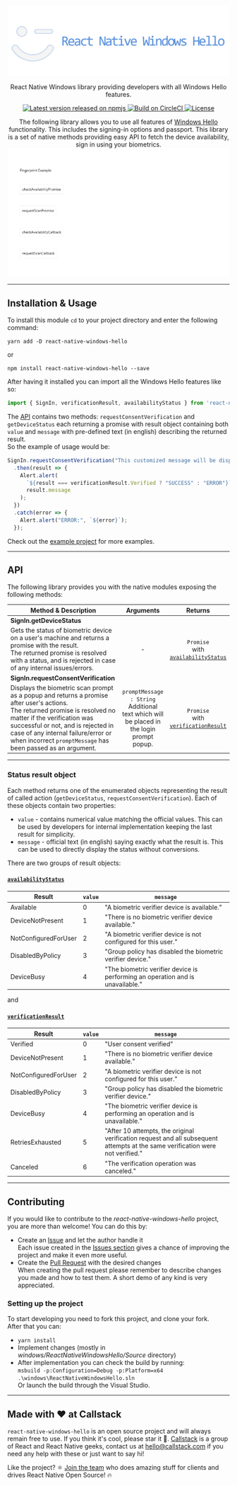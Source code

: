 <p align="center">
  <img src=".github/Resources/Logo-README.png"/>
</p>
<p align="center">
    React Native Windows library providing developers with all Windows Hello features.
</p>
<p align="center">
    <a href="https://www.npmjs.com/package/react-native-windows-hello">
        <img src="https://img.shields.io/npm/v/react-native-windows-hello.svg" alt="Latest version released on npmjs" />
    </a>
    <a href="https://app.circleci.com/pipelines/github/callstack/react-native-windows-hello?branch=main">
        <img src="https://circleci.com/gh/callstack/react-native-windows-hello/tree/main.svg?style=shield" alt="Build on CircleCI" />
    </a>
    <a href="https://github.com/callstack/react-native-windows-hello/blob/main/LICENSE.md">
        <img src="https://img.shields.io/npm/l/react-native-windows-hello.svg" alt="License" />
    </a>
</p>


<p align="center">
    The following library allows you to use all features of <a href="https://support.microsoft.com/en-us/windows/sign-in-to-your-microsoft-account-with-windows-hello-or-a-security-key-800a8c01-6b61-49f5-0660-c2159bea4d84#WindowsVersion=Windows_10">Windows Hello</a> functionality. This includes the signing-in options and passport.
    This library is a set of native methods providing easy API to fetch the device availability, sign in using your biometrics.
    <img src=".github/Resources/RNW-Hello-FullExample.gif"/>
</p>

---

## Installation & Usage

To install this module `cd` to your project directory and enter the following command:

```console
yarn add -D react-native-windows-hello
```
or
```console
npm install react-native-windows-hello --save
```

After having it installed you can import all the Windows Hello features like so:

```javascript
import { SignIn, verificationResult, availabilityStatus } from 'react-native-windows-hello';
```

The [API](#API) contains two methods: `requestConsentVerification` and `getDeviceStatus` each returning a promise with result object containing both `value` and `message` with pre-defined text (in english) describing the returned result.
<br/>So the example of usage would be:

```javascript
SignIn.requestConsentVerification("This customized message will be displayed in biometric prompt")
  .then(result => {
    Alert.alert(
      `${result === verificationResult.Verified ? "SUCCESS" : "ERROR"}`,
      result.message
    );
  })
  .catch(error => {
    Alert.alert("ERROR:", `${error}`);
  });
```

Check out the [example project](example) for more examples.

---

## API

The following library provides you with the native modules exposing the following methods:

| **Method** & Description | Arguments | Returns |
| - | :-: |:-:|
| **SignIn.getDeviceStatus** | | |
| Gets the status of biometric device on a user's machine and returns a promise with the result.<br/>The returned promise is resolved with a status, and is rejected in case of any internal issues/errors. | - | `Promise`<br/>with<br/>[`availabilityStatus`](#availabilityStatus) |
| **SignIn.requestConsentVerification** | | |
| Displays the biometric scan prompt as a popup and returns a promise after user's actions.<br/>The returned promise is resolved no matter if the verification was successful or not, and is rejected in case of any internal failure/error or when incorrect `promptMessage` has been passed as an argument.| `promptMessage : String`<br/>Additional text which will be placed in the login prompt popup.<br/> | `Promise`<br/>with<br/>[`verificationResult`](#verificationResult) |

---

### Status result object

Each method returns one of the enumerated objects representing the result of called action (`getDeviceStatus`, `requestConsentVerification`).
Each of these objects contain two properties:
* `value` - contains numerical value matching the official values. This can be used by developers for internal implementation keeping the last result for simplicity.
* `message` - official text (in english) saying exactly what the result is. This can be used to directly display the status without conversions.

There are two groups of result objects:

#### [`availabilityStatus`](https://docs.microsoft.com/en-us/uwp/api/windows.security.credentials.ui.userconsentverifieravailability?view=winrt-22000)
| Result | `value` | `message` |
|-|-|-|
| Available | 0 | "A biometric verifier device is available." |
| DeviceNotPresent | 1 | "There is no biometric verifier device available." |
| NotConfiguredForUser | 2 | "A biometric verifier device is not configured for this user." |
| DisabledByPolicy | 3 | "Group policy has disabled the biometric verifier device." |
| DeviceBusy | 4 | "The biometric verifier device is performing an operation and is unavailable." |

and

#### [`verificationResult`](https://docs.microsoft.com/en-us/uwp/api/windows.security.credentials.ui.userconsentverificationresult?view=winrt-22000)
| Result | `value` | `message` |
|-|-|-|
| Verified | 0 | "User consent verified" |
| DeviceNotPresent | 1 | "There is no biometric verifier device available." |
| NotConfiguredForUser | 2 | "A biometric verifier device is not configured for this user." |
| DisabledByPolicy | 3 | "Group policy has disabled the biometric verifier device." |
| DeviceBusy | 4 | "The biometric verifier device is performing an operation and is unavailable." |
| RetriesExhausted | 5 | "After 10 attempts, the original verification request and all subsequent attempts at the same verification were not verified." |
| Canceled | 6 | "The verification operation was canceled." |

---

## Contributing

If you would like to contribute to the *react-native-windows-hello* project, you are more than welcome!
You can do this by:
* Create an [Issue](https://github.com/callstack/react-native-windows-hello/issues/new) and let the author handle it
<br/>Each issue created in the [Issues section](https://github.com/callstack/react-native-windows-hello/issues) gives a chance of improving the project and make it even more useful.
* Create the [Pull Request](https://github.com/callstack/react-native-windows-hello/compare) with the desired changes
<br/>When creating the pull request please remember to describe changes you made and how to test them. A short demo of any kind is very appreciated.

### Setting up the project

To start developing you need to fork this project, and clone your fork.
<br/>After that you can:
* `yarn install`
* Implement changes (mostly in *windows/ReactNativeWindowsHello/Source* directory)
* After implementation you can check the build by running:
<br/>`msbuild -p:Configuration=Debug -p:Platform=x64 .\windows\ReactNativeWindowsHello.sln`
<br/>Or launch the build through the Visual Studio.

---

## Made with ❤️ at Callstack

`react-native-windows-hello` is an open source project and will always remain free to use. If you think it's cool, please star it 🌟. [Callstack](https://callstack.com/) is a group of React and React Native geeks, contact us at [hello@callstack.com](mailto:hello@callstack.com) if you need any help with these or just want to say hi!

Like the project? ⚛️ [Join the team](https://callstack.com/careers) who does amazing stuff for clients and drives React Native Open Source! 🔥
